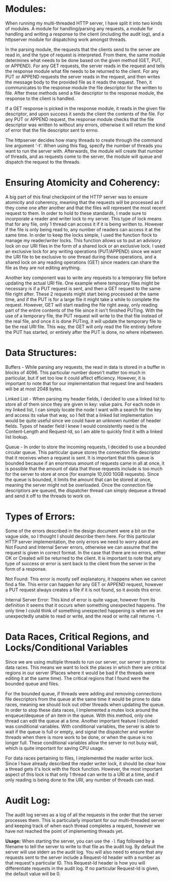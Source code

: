 # Modules:
When running my multi-threaded HTTP server, I have split it into two kinds of modules. A module for handling/parsing any requests, a module for handling and writing a response to the client (including the audit log), and a httpserver module for dispatching work amongst threads. 

In the parsing module, the requests that the clients send to the server are read in, and the type of request is interpreted. From there, the same module determines what needs to be done based on the given method (GET, PUT, or APPEND). For any GET requests, the server reads in the request and tells the response module what file needs to be returned to the client. For any PUT or APPEND requests the server reads in the request, and then writes the message body to the provided file as it reads the request. Then, it communicates to the response module the file descriptor for the written to file. After these methods send a file descriptor to the response module, the response to the client is handled.

If a GET response is picked in the response module, it reads in the given file descriptor, and upon success it sends the client the contents of the file. For any PUT or APPEND request, the response module checks that the file descriptor was written to without any errors, otherwise it will return the kind of error that the file descriptor sent to errno.

The httpserver decides how many threads to create through the command line argument '-t'. When using this flag, specify the number of threads you want to run the server with. Afterwards, the module will create that number of threads, and as requests come to the server, the module will queue and dispatch the request to the threads. 

# Ensuring Atomicity and Coherency:
A big part of this final checkpoint of the HTTP server was to ensure atomicity and coherency, meaning that the requests will be processed as if they come one after another and that the files will represent the most recent request to them. In order to hold to these standards, I made sure to incorporate a reader and writer lock to my server. This type of lock means that for any file, only 1 thread can access it if it is being written to. However if the file is only being read to, any number of readers can access it at the same time. In order to keep the locks simple, I used the function flock to manage my reader/writer locks. This function allows us to put an advisory lock on our URI files in the form of a shared lock or an exclusive lock. I used an exclusive lock for any writing operations (PUT/APPEND) since we want the URI file to be exclusive to one thread during those operations, and a shared lock on any reading operations (GET) since readers can share the file as they are not editing anything. 

Another key component was to write any requests to a temporary file before updating the actual URI file. One example where temporary files might be necessary is if a PUT request is sent, and then a GET request to the same file right after. These 2 requests might start being processed at the same time, and if the PUT is for a large file it might take a while to complete the request. However, GET will start reading the file right away, only reading part of the entire contents of the file since it isn't finished PUTing. With the use of a temporary file, the PUT request will write to the that file instead of the real file, and once it is done PUTing, it will update the temporary file to be the real URI file. This way, the GET will only read the file entirely before the PUT has started, or entirely after the PUT is done, no where inbetween. 

# Data Structures: 
Buffers - While parsing any requests, the read in data is stored in a buffer in blocks of 4096. This particular number doesn't matter too much in particular, but if set too low it could affect efficiency. However, it is important to note that for our implementation that request line and headers will be at most 2048 bytes.

Linked List - When parsing my header fields, I decided to use a linked list to store all of them since they are given in key: value pairs. For each node in my linked list, I can simply locate the node I want with a search for the key and access its value that way, so I felt that a linked list implementation would be quite useful since we could have an unknown number of header fields. Types of header field I knew I would consistently need is the Content-Length and Request-Id, so I am able to quickly find it with a linked list lookup.

Queue - In order to store the incoming requests, I decided to use a bounded circular queue. This particular queue stores the connection file descriptor that it receives when a request is sent. It is important that this queue is bounded because if an enormous amount of requests came in all at once, it is possible that the amount of data that those requests include is too much for the server to store at once (for example 10,000 10GB requests). Since the queue is bounded, it limits the amount that can be stored at once, meaning the server might not be overloaded. Once the connection file descriptiors are queued, the dispatcher thread can simply dequeue a thread and send it off to the threads to work on.

# Types of Errors:

Some of the errors described in the design document were a bit on the vague side, so I thought I should describe them here. For this particular HTTP server implementation, the only errors we need to worry about are Not Found and Internal Server errors, otherwise we can assume that the request is given in correct format. In the case that there are no errors, either OK or Created will be returned to the client. It is important to note that any type of success or error is sent back to the client from the server in the form of a response.

Not Found: This error is mostly self explanatory, it happens when we cannot find a file. This error can happen for any GET or APPEND request, however a PUT request always creates a file if it is not found, so it avoids this error. 

Internal Server Error: This kind of error is quite vague, however from its definition it seems that it occurs when something unexpected happens. The only time I could think of something unexpected happening is when we are unexpectedly unable to read or write, and the read or write call returns -1.

# Data Races, Critical Regions, and Locks/Conditional Variables

Since we are using multiple threads to run our server, our server is prone to data races. This means we want to lock the places in which there are critical regions in our server (Places where it would be bad if the threads were editing it at the same time). The critical regions that I found were the bounded queue and files. 

For the bounded queue, if threads were adding and removing connections file descriptors from the queue at the same time it would be prone to data races, meaning we should lock out other threads when updating the queue. In order to stop these data races, I implemented a mutex lock around the enqueue/dequeue of an item in the queue. With this method, only one thread can edit the queue at a time. Another important feature I included was conditional variables. With conditional variables, the server is able to wait if the queue is full or empty, and signal the dispatcher and worker threads when there is more work to be done, or when the queue is no longer full. These conditional variables allow the server to not busy wait, which is quite important for saving CPU usage.  

For data races pertaining to files, I implemented the reader writer lock. Since I have already described the reader writer lock, it should be clear how a thread gets it's lock with the flock function. However, the most important aspect of this lock is that only 1 thread can write to a URI at a time, and if only reading is being done to the URI, any number of threads can read.

# Audit Log:

The audit log serves as a log of all the requests in the order that the server processes them. This is particularly important for our multi-threaded server and keeping track of when each thread completes a request, however we have not reached the point of implementing threads yet. 

**Usage:**
When starting the server, you can use the `-l` flag followed by a filename to tell the server to write to that file as the audit log. By default the server will use stderr as the audit log. You will also need to ensure that any requests sent to the server include a Request-Id header with a number as that request's particular ID. This Request-Id header is how you will differentiate requests in the audit log. If no particular Request-Id is given, the default value will be 0. 
